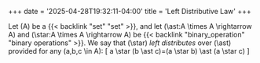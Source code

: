 +++
date = '2025-04-28T19:32:11-04:00'
title = 'Left Distributive Law'
+++

Let \(A\) be a {{< backlink "set" "set" >}}, and let
\(\ast:A \times A \rightarrow A\) and \(\star:A \times A \rightarrow A\)
be {{< backlink "binary_operation" "binary operations" >}}. We say
that \(\star\) _left distributes_ over \(\ast\) provided for any \(a,b,c
\in A\):
\[
    a \star (b \ast c)=(a \star b) \ast (a \star c)
\]

